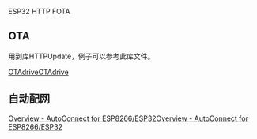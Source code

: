 ESP32 HTTP FOTA

## OTA

用到库HTTPUpdate，例子可以参考此库文件。

[OTAdrive](https://otadrive.com/)[OTAdrive](https://otadrive.com/)

## 自动配网

[Overview - AutoConnect for ESP8266/ESP32](https://hieromon.github.io/AutoConnect/index.html)[Overview - AutoConnect for ESP8266/ESP32](https://hieromon.github.io/AutoConnect/index.html)
